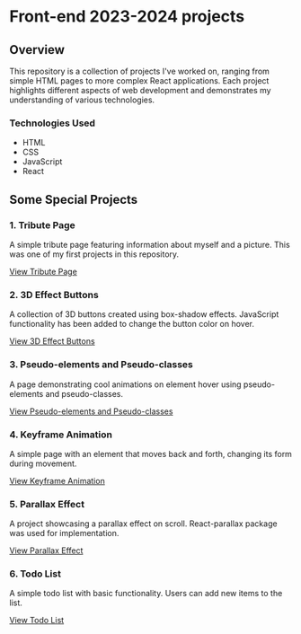 # Front-end 2023-2024 projects

## Overview

This repository is a collection of projects I've worked on, ranging from simple HTML pages to more complex React applications. Each project highlights different aspects of web development and demonstrates my understanding of various technologies.

### Technologies Used

- HTML
- CSS
- JavaScript
- React

## Some Special Projects

### 1. Tribute Page

A simple tribute page featuring information about myself and a picture. This was one of my first projects in this repository.

[View Tribute Page](HTML/2)

### 2. 3D Effect Buttons

A collection of 3D buttons created using box-shadow effects. JavaScript functionality has been added to change the button color on hover.

[View 3D Effect Buttons](CSS/3D%20Effects%20Tutorial)

### 3. Pseudo-elements and Pseudo-classes

A page demonstrating cool animations on element hover using pseudo-elements and pseudo-classes.

[View Pseudo-elements and Pseudo-classes](CSS/AdditionalTutors/6)

### 4. Keyframe Animation

A simple page with an element that moves back and forth, changing its form during movement.

[View Keyframe Animation](CSS/AdditionalTutors/keyframes)

### 5. Parallax Effect

A project showcasing a parallax effect on scroll. React-parallax package was used for implementation.

[View Parallax Effect](React/parallax-react)

### 6. Todo List

A simple todo list with basic functionality. Users can add new items to the list.

[View Todo List](React/todo-list)
